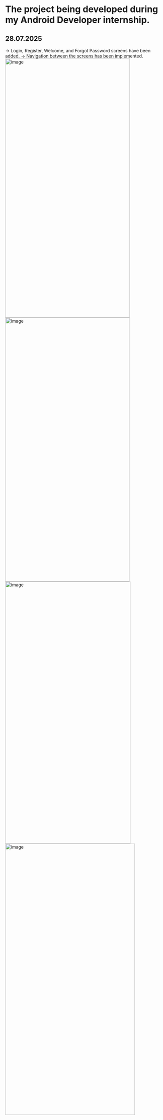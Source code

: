 # The project being developed during my Android Developer internship.

## 28.07.2025
-> Login, Register, Welcome, and Forgot Password screens have been added.
-> Navigation between the screens has been implemented.
<img width="396" height="823" alt="image" src="https://github.com/user-attachments/assets/0667a6a8-92bc-47aa-9f7a-55220bc5a4d6" />
<img width="395" height="838" alt="image" src="https://github.com/user-attachments/assets/1bd9ef41-a72d-4c89-8437-d318c3e5886c" />
<img width="398" height="833" alt="image" src="https://github.com/user-attachments/assets/28407049-988b-49e2-97cb-68dd84c422b2" />
<img width="412" height="862" alt="image" src="https://github.com/user-attachments/assets/0d5ceb14-c105-4d40-91c5-3482533ed69f" />



